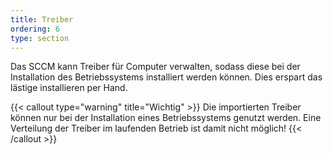 ```yaml
---
title: Treiber
ordering: 6
type: section
---
```


Das SCCM kann Treiber für Computer verwalten, sodass diese bei der Installation des Betriebssystems installiert werden können. Dies erspart das lästige installieren per Hand.

<!--more-->

{{< callout type="warning" title="Wichtig" >}}
    Die importierten Treiber können nur bei der Installation eines Betriebssystems genutzt werden. Eine Verteilung der Treiber im laufenden Betrieb ist damit nicht möglich!
{{< /callout >}}